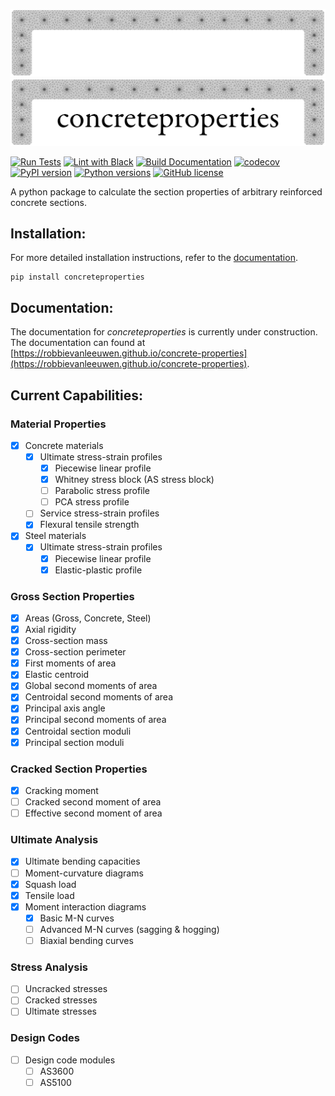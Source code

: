 ![Logo Dark](docs/source/_static/cp_logo_dark.png#gh-dark-mode-only)
![Logo Light](docs/source/_static/cp_logo.png#gh-light-mode-only)

[![Run Tests](https://github.com/robbievanleeuwen/concrete-properties/actions/workflows/tests.yml/badge.svg)](https://github.com/robbievanleeuwen/concrete-properties/actions/workflows/tests.yml) [![Lint with Black](https://github.com/robbievanleeuwen/concrete-properties/actions/workflows/black.yml/badge.svg)](https://github.com/robbievanleeuwen/concrete-properties/actions/workflows/black.yml) [![Build Documentation](https://github.com/robbievanleeuwen/concrete-properties/actions/workflows/build_docs.yml/badge.svg)](https://robbievanleeuwen.github.io/concrete-properties/) [![codecov](https://codecov.io/gh/robbievanleeuwen/concrete-properties/branch/master/graph/badge.svg?token=3WXMUQITTD)](https://codecov.io/gh/robbievanleeuwen/concrete-properties) [![PyPI version](https://badge.fury.io/py/concreteproperties.svg)](https://badge.fury.io/py/concreteproperties) [![Python versions](https://img.shields.io/badge/python-3.7%20%7C%203.8%20%7C%203.9-blue?style=flat&logo=python)](https://badge.fury.io/py/concreteproperties) [![GitHub license](https://img.shields.io/github/license/robbievanleeuwen/concrete-properties)](https://github.com/robbievanleeuwen/concrete-properties/blob/master/LICENSE.md)

A python package to calculate the section properties of arbitrary reinforced concrete
sections.

## Installation:

For more detailed installation instructions, refer to the [documentation](https://robbievanleeuwen.github.io/concrete-properties/rst/installation.html).

```shell
pip install concreteproperties
```

## Documentation:

The documentation for *concreteproperties* is currently under construction. The
documentation can found at [https://robbievanleeuwen.github.io/concrete-properties](https://robbievanleeuwen.github.io/concrete-properties).

## Current Capabilities:

### Material Properties
- [x] Concrete materials
  - [x] Ultimate stress-strain profiles
    - [x] Piecewise linear profile
    - [x] Whitney stress block (AS stress block)
    - [ ] Parabolic stress profile
    - [ ] PCA stress profile
  - [ ] Service stress-strain profiles
  - [x] Flexural tensile strength
- [x] Steel materials
  - [x] Ultimate stress-strain profiles
    - [x] Piecewise linear profile
    - [x] Elastic-plastic profile

### Gross Section Properties
- [x] Areas (Gross, Concrete, Steel)
- [x] Axial rigidity
- [x] Cross-section mass
- [x] Cross-section perimeter
- [x] First moments of area
- [x] Elastic centroid
- [x] Global second moments of area
- [x] Centroidal second moments of area
- [x] Principal axis angle
- [x] Principal second moments of area
- [x] Centroidal section moduli
- [x] Principal section moduli

### Cracked Section Properties
- [x] Cracking moment
- [ ] Cracked second moment of area
- [ ] Effective second moment of area

### Ultimate Analysis
- [x] Ultimate bending capacities
- [ ] Moment-curvature diagrams
- [x] Squash load
- [x] Tensile load
- [x] Moment interaction diagrams
  - [x] Basic M-N curves
  - [ ] Advanced M-N curves (sagging & hogging)
  - [ ] Biaxial bending curves

### Stress Analysis
- [ ] Uncracked stresses
- [ ] Cracked stresses
- [ ] Ultimate stresses

### Design Codes
- [ ] Design code modules
  - [ ] AS3600
  - [ ] AS5100
